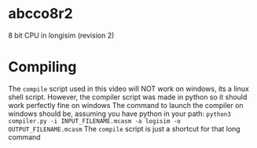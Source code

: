 # abcco8r2
8 bit CPU in longisim (revision 2)

# Compiling
The `compile` script used in this video will NOT work on windows, its a linux shell script.
However, the compiler script was made in python so it should work perfectly fine on windows
The command to launch the compiler on windows should be, assuming you have python in your path:
`python3 compiler.py -i INPUT_FILENAME.mcasm -a logisim -o OUTPUT_FILENAME.mcasm`
The `compile` script is just a shortcut for that long command
